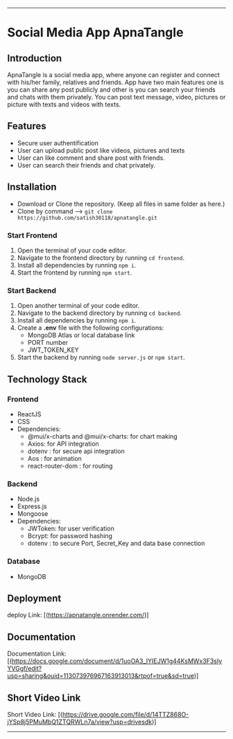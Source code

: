 

---

# Social Media App ApnaTangle

## Introduction

ApnaTangle is a social media app, where anyone can register and connect with his/her family, relatives and friends. App have two main features one is you can share any post publicly and other is you can search your friends and chats with them privately. You can post text message, video, pictures or picture with texts and videos with texts.

## Features

- Secure user authentification
- User can upload public post like videos, pictures and texts 
- User can like comment and share post with friends.
- User can search their friends and chat privately.

## Installation
- Download or Clone the repository. (Keep all files in same folder as here.)
- Clone by command --> `git clone https://github.com/satish30118/apnatangle.git`
### Start Frontend

1. Open the terminal of your code editor.
2. Navigate to the frontend directory by running `cd frontend`.
3. Install all dependencies by running `npm i`.
4. Start the frontend by running `npm start`.

### Start Backend

1. Open another terminal of your code editor.
2. Navigate to the backend directory by running `cd backend`.
3. Install all dependencies by running `npm i`.
4. Create a **.env** file with the following configurations:
   - MongoDB Atlas or local database link
   - PORT number
   - JWT_TOKEN_KEY
5. Start the backend by running `node server.js` or `npm start`.


## Technology Stack

### Frontend

- ReactJS
- CSS
- Dependencies:
  - @mui/x-charts and @mui/x-charts: for chart making
  - Axios: for API integration
  - dotenv : for secure api integration
  - Aos : for animation
  - react-router-dom : for routing

### Backend

- Node.js
- Express.js
- Mongoose
- Dependencies:
  - JWToken: for user verification
  - Bcrypt: for password hashing
  - dotenv : to secure Port, Secret_Key and data base connection

### Database

- MongoDB

## Deployment
deploy Link: [(https://apnatangle.onrender.com/)]

## Documentation

Documentation Link: [(https://docs.google.com/document/d/1uoOA3_IYIEJW1g44KsMWx3F3sIyYVGgf/edit?usp=sharing&ouid=113073976967163913013&rtpof=true&sd=true)]

## Short Video Link

Short Video Link: [(https://drive.google.com/file/d/14TTZ868O-jYSp8j5PMuMbQ1ZTQRWLn7a/view?usp=drivesdk)]

---






